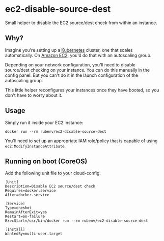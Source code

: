 # ec2-disable-source-dest

Small helper to disable the EC2 source/dest check from within an instance.

## Why?

Imagine you're setting up a [Kubernetes](http://kubernetes.io/) cluster, one
that scales automatically. On [Amazon EC2](https://aws.amazon.com/ec2/), you'd
do that with an autoscaling group.

Depending on your network configuration, you'll need to disable source/dest
checking on your instance. You can do this manually in the config panel. But
you can't do it in the launch configuration of the autoscaling group.

This little helper reconfigures your instances once they have booted, so you
don't have to worry about it.

## Usage

Simply run it inside your EC2 instance:

```
docker run --rm rubenv/ec2-disable-source-dest
```

You'll need to set up an appropriate IAM role/policy that is capable of using
`ec2:ModifyInstanceAttribute`.

## Running on boot (CoreOS)

Add the following unit file to your cloud-config:

```
[Unit]
Description=Disable EC2 source/dest check
Requires=docker.service
After=docker.service

[Service]
Type=oneshot
RemainAfterExit=yes
Restart=on-failure
ExecStart=/usr/bin/docker run --rm rubenv/ec2-disable-source-dest

[Install]
WantedBy=multi-user.target
```
